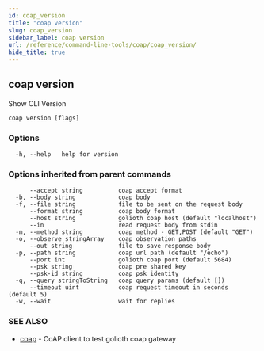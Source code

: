 ```yaml
---
id: coap_version
title: "coap version"
slug: coap_version
sidebar_label: coap version
url: /reference/command-line-tools/coap/coap_version/
hide_title: true
---
```

## coap version

Show CLI Version

```
coap version [flags]
```

### Options

```
  -h, --help   help for version
```

### Options inherited from parent commands

```
      --accept string          coap accept format
  -b, --body string            coap body
  -f, --file string            file to be sent on the request body
      --format string          coap body format
      --host string            golioth coap host (default "localhost")
      --in                     read request body from stdin
  -m, --method string          coap method - GET,POST (default "GET")
  -o, --observe stringArray    coap observation paths
      --out string             file to save response body
  -p, --path string            coap url path (default "/echo")
      --port int               golioth coap port (default 5684)
      --psk string             coap pre shared key
      --psk-id string          coap psk identity
  -q, --query stringToString   coap query params (default [])
      --timeout uint           coap request timeout in seconds (default 5)
  -w, --wait                   wait for replies
```

### SEE ALSO

* [coap](/reference/command-line-tools/coap)	 - CoAP client to test golioth coap gateway

